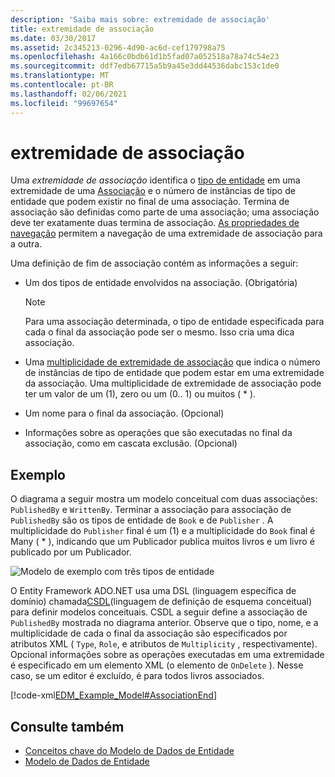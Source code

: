 ```yaml
---
description: 'Saiba mais sobre: extremidade de associação'
title: extremidade de associação
ms.date: 03/30/2017
ms.assetid: 2c345213-0296-4d90-ac6d-cef179798a75
ms.openlocfilehash: 4a166c0bdb61d1b5fad07a052518a78a74c54e23
ms.sourcegitcommit: ddf7edb67715a5b9a45e3dd44536dabc153c1de0
ms.translationtype: MT
ms.contentlocale: pt-BR
ms.lasthandoff: 02/06/2021
ms.locfileid: "99697654"
---
```

# <a name="association-end"></a>extremidade de associação

Uma *extremidade de associação* identifica o [tipo de entidade](entity-type.md) em uma extremidade de uma [Associação](association-type.md) e o número de instâncias de tipo de entidade que podem existir no final de uma associação. Termina de associação são definidas como parte de uma associação; uma associação deve ter exatamente duas termina de associação. [As propriedades de navegação](navigation-property.md) permitem a navegação de uma extremidade de associação para a outra.  
  
 Uma definição de fim de associação contém as informações a seguir:  
  
- Um dos tipos de entidade envolvidos na associação. (Obrigatória)  
  
    > [!NOTE]
    > Para uma associação determinada, o tipo de entidade especificada para cada o final da associação pode ser o mesmo. Isso cria uma dica associação.  
  
- Uma [multiplicidade de extremidade de associação](association-end-multiplicity.md) que indica o número de instâncias de tipo de entidade que podem estar em uma extremidade da associação. Uma multiplicidade de extremidade de associação pode ter um valor de um (1), zero ou um (0.. 1) ou muitos ( \* ).  
  
- Um nome para o final da associação. (Opcional)  
  
- Informações sobre as operações que são executadas no final da associação, como em cascata exclusão. (Opcional)  
  
## <a name="example"></a>Exemplo  

 O diagrama a seguir mostra um modelo conceitual com duas associações: `PublishedBy` e `WrittenBy`. Terminar a associação para associação de `PublishedBy` são os tipos de entidade de `Book` e de `Publisher` . A multiplicidade do `Publisher` final é um (1) e a multiplicidade do `Book` final é Many ( \* ), indicando que um Publicador publica muitos livros e um livro é publicado por um Publicador.  
  
 ![Modelo de exemplo com três tipos de entidade](./media/association-end/example-model-three-entity-types.gif)  
  
 O Entity Framework ADO.NET usa uma DSL (linguagem específica de domínio) chamada[CSDL](/ef/ef6/modeling/designer/advanced/edmx/csdl-spec)(linguagem de definição de esquema conceitual) para definir modelos conceituais. CSDL a seguir define a associação de `PublishedBy` mostrada no diagrama anterior. Observe que o tipo, nome, e a multiplicidade de cada o final da associação são especificados por atributos XML ( `Type`, `Role`, e atributos de `Multiplicity` , respectivamente). Opcional informações sobre as operações executadas em uma extremidade é especificado em um elemento XML (o elemento de `OnDelete` ). Nesse caso, se um editor é excluído, é para todos livros associados.  
  
 [!code-xml[EDM_Example_Model#AssociationEnd](../../../../samples/snippets/xml/VS_Snippets_Data/edm_example_model/xml/books3.edmx#associationend)]  
  
## <a name="see-also"></a>Consulte também

- [Conceitos chave do Modelo de Dados de Entidade](entity-data-model-key-concepts.md)
- [Modelo de Dados de Entidade](entity-data-model.md)
